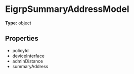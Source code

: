 # EigrpSummaryAddressModel


**Type:** object

## Properties
* policyId
* deviceInterface
* adminDistance
* summaryAddress
